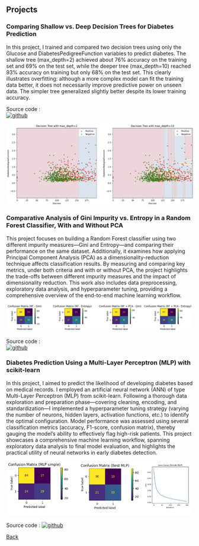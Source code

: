 ## Projects

### Comparing Shallow vs. Deep Decision Trees for Diabetes Prediction
In this project, I trained and compared two decision trees using only the Glucose and DiabetesPedigreeFunction variables to predict diabetes. The shallow tree (max_depth=2) achieved about 76% accuracy on the training set and 69% on the test set, while the deeper tree (max_depth=10) reached 93% accuracy on training but only 68% on the test set. This clearly illustrates overfitting: although a more complex model can fit the training data better, it does not necessarily improve predictive power on unseen data. The simpler tree generalized slightly better despite its lower training accuracy.

Source code :  
[<img src='https://cdn.jsdelivr.net/npm/simple-icons@3.0.1/icons/github.svg' alt='github' height='40'>](https://github.com/kabirim/machineLearningProjects)

![Octocat](./images/result_decision_tree_clustred.jpg)

### Comparative Analysis of Gini Impurity vs. Entropy in a Random Forest Classifier, With and Without PCA

This project focuses on building a Random Forest classifier using two different impurity measures—Gini and Entropy—and comparing their performance on the same dataset. Additionally, it examines how applying Principal Component Analysis (PCA) as a dimensionality-reduction technique affects classification results. By measuring and comparing key metrics, under both criteria and with or without PCA, the project highlights the trade-offs between different impurity measures and the impact of dimensionality reduction. This work also includes data preprocessing, exploratory data analysis, and hyperparameter tuning, providing a comprehensive overview of the end-to-end machine learning workflow.

![Octocat](./images/output_confusion_matrix_randon_forest.png)

Source code :  
[<img src='https://cdn.jsdelivr.net/npm/simple-icons@3.0.1/icons/github.svg' alt='github' height='40'>](https://github.com/kabirim/machineLearningProjects)

### Diabetes Prediction Using a Multi-Layer Perceptron (MLP) with scikit-learn

In this project, I aimed to predict the likelihood of developing diabetes based on medical records. I employed an artificial neural network (ANN) of type Multi-Layer Perceptron (MLP) from scikit-learn. Following a thorough data exploration and preparation phase—covering cleaning, encoding, and standardization—I implemented a hyperparameter tuning strategy (varying the number of neurons, hidden layers, activation functions, etc.) to identify the optimal configuration. Model performance was assessed using several classification metrics (accuracy, F1-score, confusion matrix), thereby gauging the model’s ability to effectively flag high-risk patients. This project showcases a comprehensive machine learning workflow, spanning exploratory data analysis to final model evaluation, and highlights the practical utility of neural networks in early diabetes detection.

![Octocat](./images/output_mlp_classification.png)

Source code :
[<img src='https://cdn.jsdelivr.net/npm/simple-icons@3.0.1/icons/github.svg' alt='github' height='40'>](https://github.com/kabirim/machineLearningProjects)

[Back](./)
